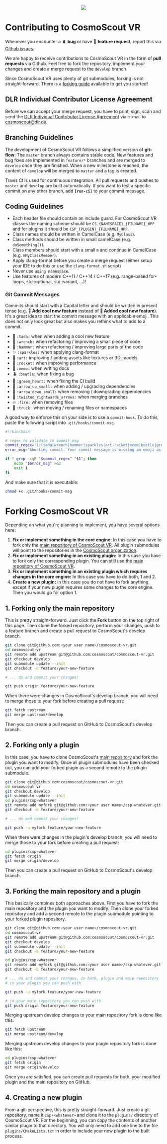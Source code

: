 <p align="center"> 
  <img src ="img/stars.jpg" />
</p>

# Contributing to CosmoScout VR

Whenever you encounter a :beetle: **bug** or have :tada: **feature request**, report this via [Github issues](https://github.com/cosmoscout/cosmoscout-vr/issues).

We are happy to receive contributions to CosmoScout VR in the form of **pull requests** via Github. Feel free to fork the repository, implement your changes and create a merge request to the `develop` branch.

Since CosmoScout VR uses plenty of git submodules, forking is not straight-forward. There is a [forking guide](#forking-cosmoscout-vr) available to get you started!

## DLR Individual Contributor License Agreement

Before we can accept your merge request, you have to print, sign, scan and send the [DLR Individual Contributor License Agreement](CLA.md) via e-mail to cosmoscout@dlr.de.

## Branching Guidelines

The development of CosmoScout VR follows a simplified version of **git-flow**: The `master` branch always contains stable code. New features and bug fixes are implemented in `feature/*` branches and are merged to `develop` once they are finished. When a new milestone is reached, the content of `develop` will be merged to `master` and a tag is created.

Travis CI is used for continuous integration. All pull requests and pushes to `master` and `develop` are built automatically. If you want to test a specific commit on any other branch, add **`[run-ci]`** to your commit message.

## Coding Guidelines

* Each header file should contain an include guard. For CosmoScout VR classes the naming scheme should be `CS_{NAMESPACE}_{FILNAME}_HPP` and for plugins it should be `CSP_{PLUGIN}_{FILNAME}_HPP`.
* Class names should be written in CamelCase (e.g. `MyClass`).
* Class methods should be written in small camelCase (e.g. `doSomething()`). 
* Class members should start with a small `m` and continue in CamelCase (e.g. `mMyClassMember`). 
* Apply clang-format before you create a merge request (either setup your IDE to do this or use the `clang-format.sh` script)
* Never use `using namespace`.
* Use features of modern C++11 / C++14 / C++17 (e.g. range-based for-loops, std::optional, std::variant, ...)!

### Git Commit Messages

Commits should start with a Capital letter and should be written in present tense (e.g. __:tada: Add cool new feature__ instead of __:tada: Added cool new feature__).
It's a great idea to start the commit message with an applicable emoji. This does not only look great but also makes you rethink what to add to a commit.
* :tada: `:tada:` when when adding a cool new feature
* :wrench: `:wrench:` when refactoring / improving a small piece of code
* :hammer: `:hammer:` when refactoring / improving large parts of the code
* :sparkles: `:sparkles:` when applying clang-format
* :art: `:art:` improving / adding assets like textures or 3D-models
* :rocket: `:rocket:` when improving performance
* :memo: `:memo:` when writing docs
* :beetle: `:beetle:` when fixing a bug
* :green_heart: `:green_heart:` when fixing the CI build
* :arrow_up_small: `:arrow_up_small:` when adding / upgrading dependencies
* :arrow_down_small: `:arrow_down_small:` when removing / downgrading dependencies
* :twisted_rightwards_arrows: `:twisted_rightwards_arrows:` when merging branches
* :fire: `:fire:` when removing files
* :truck: `:truck:` when moving / renaming files or namespaces

A good way to enforce this on your side is to use a `commit-hook`. To do this, paste the following script into `.git/hooks/commit-msg`.

``` bash
#!/bin/bash

# regex to validate in commit msg
commit_regex='(:(tada|wrench|hammer|sparkles|art|rocket|memo|beetle|green_heart|arrow_up_small|arrow_down_small|twisted_rightwards_arrows|fire|truck):(.+))'
error_msg="Aborting commit. Your commit message is missing an emoji as described in CONTRIBUTING.md"

if ! grep -xqE "$commit_regex" "$1"; then
    echo "$error_msg" >&2
    exit 1
fi
```

And make sure that it is executable:

``` bash
chmod +x .git/hooks/commit-msg
```

# Forking CosmoScout VR

Depending on what you're planning to implement, you have several options here:

1. **Fix or implement something in the core engine:** In this case you have to fork only the [main repository of CosmoScout VR](https://github.com/cosmoscout/cosmoscout-vr). All plugin submodules will point to the repositories in the [CosmoScout organization](https://github.com/cosmoscout).
1. **Fix or implement something in an existing plugin:** In this case you have to fork only the corresponding plugin. You can still use the [main repository of CosmoScout VR](https://github.com/cosmoscout/cosmoscout-vr).
1. **Fix or implement something in an existing plugin which requires changes in the core engine:** In this case you have to do both, 1 and 2.
1. **Create a new plugin:** In this case you do not have to fork anything, except if your new plugin requires some changes to the core engine. Then you would go for option 1.

## 1. Forking only the main repository

This is pretty straight-forward. Just click the **Fork** button on the top right of this page. Then clone the forked repository, perform your changes, push to a feature branch and create a pull request to CosmoScout's develop branch.

``` bash
git clone git@github.com:<your user name>/cosmoscout-vr.git
cd cosmoscout-vr
git remote add upstream git@github.com:cosmoscout/cosmoscout-vr.git
git checkout develop
git submodule update --init
git checkout -b feature/your-new-feature

# ... do and commit your changes!

git push origin feature/your-new-feature
```

When there were changes in CosmoScout's develop branch, you will need to merge those to your fork before creating a pull request:

``` bash
git fetch upstream
git merge upstream/develop
```

Then you can create a pull request on GitHub to CosmoScout's develop branch.

## 2. Forking only a plugin

In this case, you have to clone CosmoScout's [main repository](https://github.com/cosmoscout/cosmoscout-vr) and fork the plugin you want to modify. Once all plugin submodules have been checked out, you can add your forked plugin as a second remote to the plugin submodule.

``` bash
git clone git@github.com:cosmoscout/cosmoscout-vr.git
cd cosmoscout-vr
git checkout develop
git submodule update --init
cd plugins/csp-whatever
git remote add myfork git@github.com:<your user name>/csp-whatever.git 
git checkout -b feature/your-new-feature

# ... do and commit your changes!

git push -u myfork feature/your-new-feature
```

When there were changes in the plugin's develop branch, you will need to merge those to your fork before creating a pull request:

``` bash
cd plugins/csp-whatever
git fetch origin
git merge origin/develop
```

Then you can create a pull request on GitHub to CosmoScout's develop branch.

## 3. Forking the main repository and a plugin

This basically combines both approaches above. First you have to fork the main repository and the plugin you want to modify. Then clone your forked repository and add a second remote to the plugin submodule pointing to your forked plugin repository.

``` bash
git clone git@github.com:<your user name>/cosmoscout-vr.git
cd cosmoscout-vr
git remote add upstream git@github.com:cosmoscout/cosmoscout-vr.git
git checkout develop
git submodule update --init
git checkout -b feature/your-new-feature

cd plugins/csp-whatever
git remote add myfork git@github.com:<your user name>/csp-whatever.git 
git checkout -b feature/your-new-feature

# ... do and commit your changes, in both, plugin and main repository
# in your plugin you can push with

git push -u myfork feature/your-new-feature

# in your main repository you can push with
git push origin feature/your-new-feature
```

Merging upstream develop changes to your main repository fork is done like this:

``` bash
git fetch upstream
git merge upstream/develop
```

Merging upstream develop changes to your plugin repository fork is done like this:

``` bash
cd plugins/csp-whatever
git fetch origin
git merge origin/develop
```

Once you are satisfied, you can create pull requests for both, your modified plugin and the main repository on GitHub.

## 4. Creating a new plugin

From a git-perspective, this is pretty straight-forward. Just create a git repository, name it `csp-<whatever>` and clone it to the `plugins/` directory of CosmoScout VR. For the beginning, you can copy the contents of another similar plugin to that directory. You will only need to add one line to the file `plugins/CMakeLists.txt` in order to include your new plugin to the built process.
